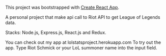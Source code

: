 This project was bootstrapped with [Create React App](https://github.com/facebookincubator/create-react-app).

A personal project that make api call to Riot API to get League of Legends data.

Stacks:
Node.js, Express.js, React.js and Redux.

You can check out my app at lolstatsproject.herokuapp.com
To try out the app. Type Riot Schmick or your LoL summoner name into the input field.
